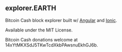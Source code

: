 ## explorer.EARTH

Bitcoin Cash block explorer built w/ [Angular](https://angular.io/) and [Ionic](https://ionicframework.com/).

Available under the MIT License.

Bitcoin Cash donations welcome at 14xYtMKXSdJ5TKwTcdXkbPAwsnuEkhGJ6b.
